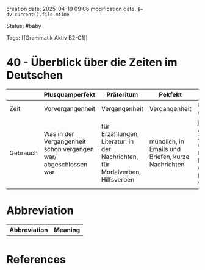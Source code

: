 creation date: 2025-04-19 09:06
modification date: `$= dv.current().file.mtime`

Status: #baby 

Tags: [[Grammatik Aktiv B2-C1]]

# 40 - Überblick über die Zeiten im Deutschen

|          | Plusquamperfekt                                                 | Präteritum                                                                   | Pekfekt                                            | Präsens                                                                                                              | Futur 1                                                                                           | Futur 2                                                            |
| -------- | --------------------------------------------------------------- | ---------------------------------------------------------------------------- | -------------------------------------------------- | -------------------------------------------------------------------------------------------------------------------- | ------------------------------------------------------------------------------------------------- | ------------------------------------------------------------------ |
| Zeit     | Vorvergangenheit                                                | Vergangenheit                                                                | Vergangenheit                                      | Gegenwart (Zukunft)                                                                                                  | Zukunft (Gegenwart)                                                                               | Zukunft (Vergangenheit)                                            |
| Gebrauch | Was in der Vergangenheit schon vergangen war/ abgeschlossen war | für Erzählungen, Literatur, in der Nachrichten, für Modalverben, Hilfsverben | mündlich, in Emails und Briefen, kurze Nachrichten | jetzt, immer, Allgemeingültiges, Zukunft (informell), historisches Präsens (Steigerung der Dramatik für Vergangenes) | - Vermutung, energische Aufforderung<br>- Zukunft (offizielle Kontext); Versprechen, Prophezeiung | - Vermutung über Vergangenes<br>- Abgeschlossenheit in der Zukunft |













# Abbreviation

| Abbreviation | Meaning |
| ------------ | ------- |
|              |         |


# References